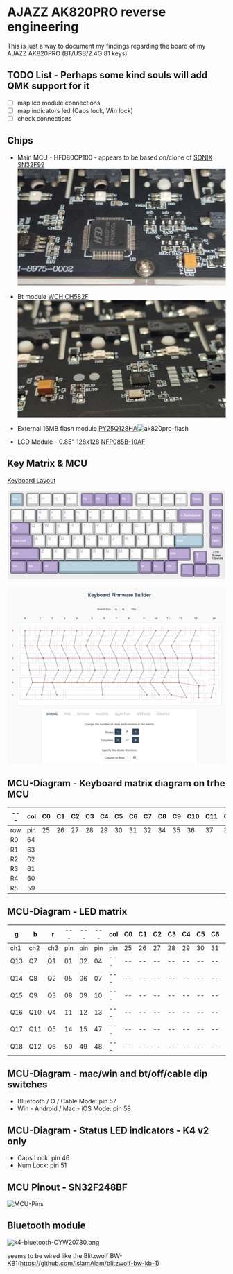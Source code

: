 # AJAZZ AK820PRO reverse engineering

This is just a way to document my findings regarding the board of my AJAZZ AK820PRO (BT/USB/2.4G 81 keys)

## TODO List - Perhaps some kind souls will add QMK support for it
- [ ] map lcd module connections
- [ ] map indicators led (Caps lock, Win lock)
- [ ] check connections

## Chips
* Main MCU - HFD80CP100 - appears to be based on/clone of [SONIX SN32F99](https://www.sonix.com.tw/article-jp-4797-39755)
![mcu-hfd](./img/mcu-hfd80cp100.jpg)

* Bt module [WCH CH582F](https://www.wch-ic.com/products/CH583.html?)
  ![ak820-bt](./img/ak820pro-bt.jpg)

* External 16MB flash module [PY25Q128HA](https://puyasemi.com/uploadfiles/2022/09/20220913130446446.pdf)![ak820pro-flash](./img/ak820pro-flash.jpg)

* LCD Module - 0.85" 128x128 [NFP085B-10AF](https://cdn.hackaday.io/files/1881838051221472/GC9107%20DataSheet%20V1.2.pdf)

## Key Matrix & MCU
[Keyboard Layout](http://www.keyboard-layout-editor.com/##@@_c=%2393acb8&t=%23ffffff&a:6%3B&=Esc&_x:0.25&c=%23cccccc&t=%239989b3%3B&=F1&=F2&=F3&=F4&_x:0.25&c=%239989b3&t=%23cccccc%3B&=F5&=F6&=F7&=F8&_x:0.25&c=%23cccccc&t=%239989b3%3B&=F9&=F10&=F11&=F12&_x:0.25&c=%239989b3&t=%23cccccc%3B&=Delete%3B&@_y:0.25&c=%23cccccc&t=%239989b3&a:4&fa@:4&:4%3B%3B&=~%0A%60&=!%0A1&=%2F@%0A2&=%23%0A3&=$%0A4&=%25%0A5&=%5E%0A6&=%2F&%0A7&=*%0A8&=(%0A9&=)%0A0&=%2F_%0A-&=+%0A%2F=&_c=%239989b3&t=%23cccccc&a:6&f2=undefined&w:2%3B&=%3C-%20Backspace&_x:0.5%3B&=Home%3B&@_a:4&w:1.5%3B&=%3C-%0A-%3E%0A%0A%0A%0A%0ATab&_c=%23cccccc&t=%239989b3&fa@:6%3B%3B&=Q&=W&=E&=R&=T&=Y&=U&=I&=O&=P&_fa@:4&:4%3B%3B&=%7B%0A%5B&=%7D%0A%5D&_w:1.5%3B&=%7C%0A%5C&_x:0.5&c=%239989b3&t=%23cccccc&a:6&f:3%3B&=PgUp%3B&@_f:3&w:1.75%3B&=Caps%20Lock&_c=%23cccccc&t=%239989b3&a:4&fa@:6&:4&:0&:0&:0&:0&:0&:0&:0&:0%3B%3B&=A&=S&=D&_n:true%3B&=F&=G&=H&_n:true%3B&=J&=K&=L&_fa@:4&:4%3B%3B&=%2F:%0A%2F%3B&=%22%0A'&_c=%2393acb8&t=%23cccccc&a:6&f:3&w:2.25%3B&=Enter&_x:0.5&c=%239989b3&f:3%3B&=PgDn%3B&@_f:3&w:2.25%3B&=Shift&_c=%23cccccc&t=%239989b3&a:4&fa@:6%3B%3B&=Z&=X&=C&=V&=B&=N&=M&_fa@:4&:4%3B%3B&=%3C%0A,&=%3E%0A.&=%3F%0A%2F%2F&_c=%239989b3&t=%23cccccc&a:6&f:3&w:1.75%3B&=Shift%3B&@_y:-0.75&x:14.25&a:4&fa@:9%3B%3B&=↑%3B&@_y:-0.25&a:6&f:3&w:1.25%3B&=Ctrl&_f:3&w:1.25%3B&=Win&_f:3&w:1.25%3B&=Alt&_c=%2393acb8&a:7&w:6.25%3B&=&_c=%239989b3&a:6&f:3%3B&=Alt&_f:3%3B&=Fn&_f:3%3B&=Ctrl%3B&@_y:-0.75&x:13.25&a:4%3B&=←&=↓&=→)

![Keyboard-layout](./img/ak820pro-layout.png)

![Key-Matrix](./img/ak820pro-wiring.png)

## MCU-Diagram - Keyboard matrix diagram on trhe MCU

| --- | col | C0 | C1 | C2 | C3 | C4 | C5 | C6 | C7 | C8 | C9 | C10 | C11 | C12 | C13 | C14 | C15 | C16 | C17 | C18 |
| --- | --- | -- | -- | -- | -- | -- | -- | -- | -- | -- | -- | --- | --- | --- | --- | --- | --- | --- | --- | --- |
| row | pin | 25 | 26 | 27 | 28 | 29 | 30 | 31 | 32 | 34 | 35 | 36  | 37  | 38  | 39  | 40  | 41  | 42  | 43  | 44  |
| R0  | 64  |    |    |    |    |    |    |    |    |    |    |     |     |     |     |     |     |     |     |     |
| R1  | 63  |    |    |    |    |    |    |    |    |    |    |     |     |     |     |     |     |     |     |     |
| R2  | 62  |    |    |    |    |    |    |    |    |    |    |     |     |     |     |     |     |     |     |     |
| R3  | 61  |    |    |    |    |    |    |    |    |    |    |     |     |     |     |     |     |     |     |     |
| R4  | 60  |    |    |    |    |    |    |    |    |    |    |     |     |     |     |     |     |     |     |     |
| R5  | 59  |    |    |    |    |    |    |    |    |    |    |     |     |     |     |     |     |     |     |     |

## MCU-Diagram - LED matrix

|   g  |   b  |   r  |  --- |  --- |  --- | col | C0 | C1 | C2 | C3 | C4 | C5 | C6 | C7 | C8 | C9 | C10 | C11 | C12 | C13 | C14 | C15 | C16 | C17 | C18 |
|  --- |  --- |  --- |  --- |  --- |  --- | --- | -- | -- | -- | -- | -- | -- | -- | -- | -- | -- | --  | --  | --  | --  | --  | --  | --  | --  | --  |
|  ch1 |  ch2 |  ch3 |  pin |  pin |  pin | pin | 25 | 26 | 27 | 28 | 29 | 30 | 31 | 32 | 34 | 35 | 36  | 37  | 38  | 39  | 40  | 41  | 42  | 43  | 44  |
|  Q13 |  Q7  |  Q1  |  01  |  02  |  04  | --- | -- | -- | -- | -- | -- | -- | -- | -- | -- | -- | --- | --- | --- | --- | --- | --- | --- | --- | --- |
|  Q14 |  Q8  |  Q2  |  05  |  06  |  07  | --- | -- | -- | -- | -- | -- | -- | -- | -- | -- | -- | --- | --- | --- | --- | --- | --- | --- | --- | --- |
|  Q15 |  Q9  |  Q3  |  08  |  09  |  10  | --- | -- | -- | -- | -- | -- | -- | -- | -- | -- | -- | --- | --- | --- | --- | --- | --- | --- | --- | --- |
|  Q16 |  Q10 |  Q4  |  11  |  12  |  13  | --- | -- | -- | -- | -- | -- | -- | -- | -- | -- | -- | --- | --- | --- | --- | --- | --- | --- | --- | --- |
|  Q17 |  Q11 |  Q5  |  14  |  15  |  47  | --- | -- | -- | -- | -- | -- | -- | -- | -- | -- | -- | --- | --- | --- | --- | --- | --- | --- | --- | --- |
|  Q18 |  Q12 |  Q6  |  50  |  49  |  48  | --- | -- | -- | -- | -- | -- | -- | -- | -- | -- | -- | --- | --- | --- | --- | --- | --- | --- | --- | --- |

## MCU-Diagram - mac/win and bt/off/cable dip switches

- Bluetooth / O / Cable Mode: pin 57
- Win - Android / Mac - iOS Mode: pin 58

## MCU-Diagram - Status LED indicators - K4 v2 only
- Caps Lock: pin 46
- Num Lock: pin 51

## MCU Pinout - SN32F248BF
![MCU-Pins](./img/MCU_SN32F248BF.png)

## Bluetooth module
![k4-bluetooth-CYW20730.png](./img/K4-bt-CYW20730.png)

seems to be wired like the Blitzwolf BW-KB1(https://github.com/IslamAlam/blitzwolf-bw-kb-1)
